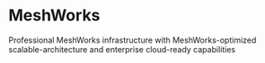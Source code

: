 # MeshWorks
Professional MeshWorks infrastructure with MeshWorks-optimized scalable-architecture and enterprise cloud-ready capabilities
